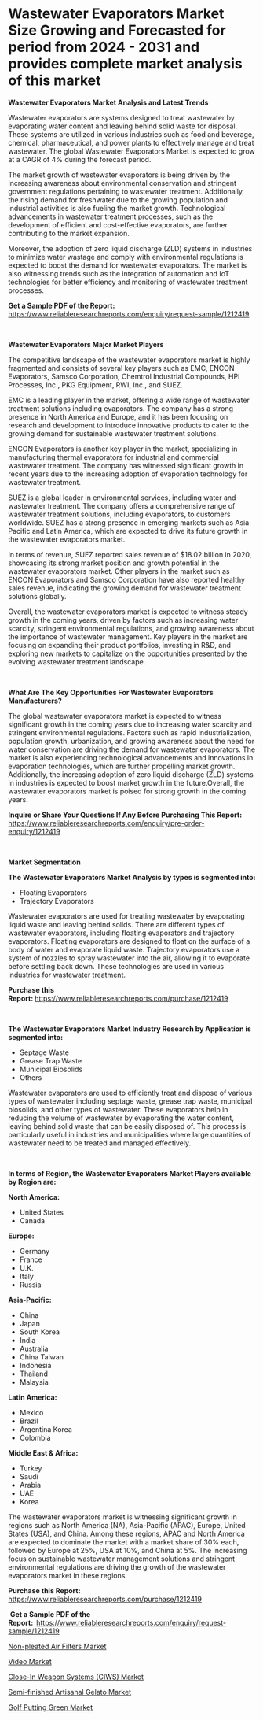 <p><h1>Wastewater Evaporators Market Size Growing and Forecasted for period from 2024 - 2031 and provides complete market analysis of this market</h1></p><p><strong>Wastewater Evaporators Market Analysis and Latest Trends</strong></p>
<p><p>Wastewater evaporators are systems designed to treat wastewater by evaporating water content and leaving behind solid waste for disposal. These systems are utilized in various industries such as food and beverage, chemical, pharmaceutical, and power plants to effectively manage and treat wastewater. The global Wastewater Evaporators Market is expected to grow at a CAGR of 4% during the forecast period.</p><p>The market growth of wastewater evaporators is being driven by the increasing awareness about environmental conservation and stringent government regulations pertaining to wastewater treatment. Additionally, the rising demand for freshwater due to the growing population and industrial activities is also fueling the market growth. Technological advancements in wastewater treatment processes, such as the development of efficient and cost-effective evaporators, are further contributing to the market expansion.</p><p>Moreover, the adoption of zero liquid discharge (ZLD) systems in industries to minimize water wastage and comply with environmental regulations is expected to boost the demand for wastewater evaporators. The market is also witnessing trends such as the integration of automation and IoT technologies for better efficiency and monitoring of wastewater treatment processes.</p></p>
<p><strong>Get a Sample PDF of the Report:&nbsp;</strong> <a href="https://www.reliableresearchreports.com/enquiry/request-sample/1212419">https://www.reliableresearchreports.com/enquiry/request-sample/1212419</a></p>
<p>&nbsp;</p>
<p><strong>Wastewater Evaporators Major Market Players</strong></p>
<p><p>The competitive landscape of the wastewater evaporators market is highly fragmented and consists of several key players such as EMC, ENCON Evaporators, Samsco Corporation, Chemtrol Industrial Compounds, HPI Processes, Inc., PKG Equipment, RWI, Inc., and SUEZ. </p><p>EMC is a leading player in the market, offering a wide range of wastewater treatment solutions including evaporators. The company has a strong presence in North America and Europe, and it has been focusing on research and development to introduce innovative products to cater to the growing demand for sustainable wastewater treatment solutions.</p><p>ENCON Evaporators is another key player in the market, specializing in manufacturing thermal evaporators for industrial and commercial wastewater treatment. The company has witnessed significant growth in recent years due to the increasing adoption of evaporation technology for wastewater treatment.</p><p>SUEZ is a global leader in environmental services, including water and wastewater treatment. The company offers a comprehensive range of wastewater treatment solutions, including evaporators, to customers worldwide. SUEZ has a strong presence in emerging markets such as Asia-Pacific and Latin America, which are expected to drive its future growth in the wastewater evaporators market.</p><p>In terms of revenue, SUEZ reported sales revenue of $18.02 billion in 2020, showcasing its strong market position and growth potential in the wastewater evaporators market. Other players in the market such as ENCON Evaporators and Samsco Corporation have also reported healthy sales revenue, indicating the growing demand for wastewater treatment solutions globally. </p><p>Overall, the wastewater evaporators market is expected to witness steady growth in the coming years, driven by factors such as increasing water scarcity, stringent environmental regulations, and growing awareness about the importance of wastewater management. Key players in the market are focusing on expanding their product portfolios, investing in R&D, and exploring new markets to capitalize on the opportunities presented by the evolving wastewater treatment landscape.</p></p>
<p>&nbsp;</p>
<p><strong>What Are The Key Opportunities For Wastewater Evaporators Manufacturers?</strong></p>
<p><p>The global wastewater evaporators market is expected to witness significant growth in the coming years due to increasing water scarcity and stringent environmental regulations. Factors such as rapid industrialization, population growth, urbanization, and growing awareness about the need for water conservation are driving the demand for wastewater evaporators. The market is also experiencing technological advancements and innovations in evaporation technologies, which are further propelling market growth. Additionally, the increasing adoption of zero liquid discharge (ZLD) systems in industries is expected to boost market growth in the future.Overall, the wastewater evaporators market is poised for strong growth in the coming years.</p></p>
<p><strong>Inquire or Share Your Questions If Any Before Purchasing This Report:</strong> <a href="https://www.reliableresearchreports.com/enquiry/pre-order-enquiry/1212419">https://www.reliableresearchreports.com/enquiry/pre-order-enquiry/1212419</a></p>
<p>&nbsp;</p>
<p><strong>Market Segmentation</strong></p>
<p><strong>The Wastewater Evaporators Market Analysis by types is segmented into:</strong></p>
<p><ul><li>Floating Evaporators</li><li>Trajectory Evaporators</li></ul></p>
<p><p>Wastewater evaporators are used for treating wastewater by evaporating liquid waste and leaving behind solids. There are different types of wastewater evaporators, including floating evaporators and trajectory evaporators. Floating evaporators are designed to float on the surface of a body of water and evaporate liquid waste. Trajectory evaporators use a system of nozzles to spray wastewater into the air, allowing it to evaporate before settling back down. These technologies are used in various industries for wastewater treatment.</p></p>
<p><strong>Purchase this Report:&nbsp;</strong><a href="https://www.reliableresearchreports.com/purchase/1212419">https://www.reliableresearchreports.com/purchase/1212419</a></p>
<p>&nbsp;</p>
<p><strong>The Wastewater Evaporators Market Industry Research by Application is segmented into:</strong></p>
<p><ul><li>Septage Waste</li><li>Grease Trap Waste</li><li>Municipal Biosolids</li><li>Others</li></ul></p>
<p><p>Wastewater evaporators are used to efficiently treat and dispose of various types of wastewater including septage waste, grease trap waste, municipal biosolids, and other types of wastewater. These evaporators help in reducing the volume of wastewater by evaporating the water content, leaving behind solid waste that can be easily disposed of. This process is particularly useful in industries and municipalities where large quantities of wastewater need to be treated and managed effectively.</p></p>
<p>&nbsp;</p>
<p><strong>In terms of Region, the Wastewater Evaporators Market Players available by Region are:</strong></p>
<p>
    <p> <strong> North America: </strong>
        <ul>
            <li>United States</li>
            <li>Canada</li>
        </ul>
        </p> 
    <p> <strong> Europe: </strong>
        <ul>
            <li>Germany</li>
            <li>France</li>
            <li>U.K.</li>
            <li>Italy</li>
            <li>Russia</li>
        </ul>
        </p> 
    <p> <strong> Asia-Pacific: </strong>
        <ul>
            <li>China</li>
            <li>Japan</li>
            <li>South Korea</li>
            <li>India</li>
            <li>Australia</li>
            <li>China Taiwan</li>
            <li>Indonesia</li>
            <li>Thailand</li>
            <li>Malaysia</li>
        </ul>
        </p> 
    <p> <strong> Latin America: </strong>
        <ul>
            <li>Mexico</li>
            <li>Brazil</li>
            <li>Argentina Korea</li>
            <li>Colombia</li>
        </ul>
        </p> 
    <p> <strong> Middle East & Africa: </strong>
        <ul>
            <li>Turkey</li>
            <li>Saudi</li>
            <li>Arabia</li>
            <li>UAE</li>
            <li>Korea</li>
        </ul>
    </p>
    </p>
<p><p>The wastewater evaporators market is witnessing significant growth in regions such as North America (NA), Asia-Pacific (APAC), Europe, United States (USA), and China. Among these regions, APAC and North America are expected to dominate the market with a market share of 30% each, followed by Europe at 25%, USA at 10%, and China at 5%. The increasing focus on sustainable wastewater management solutions and stringent environmental regulations are driving the growth of the wastewater evaporators market in these regions.</p></p>
<p><strong>Purchase this Report: </strong><a href="https://www.reliableresearchreports.com/purchase/1212419">https://www.reliableresearchreports.com/purchase/1212419</a></p>
<p>&nbsp;<strong>Get a Sample PDF of the Report:&nbsp;&nbsp;</strong><a href="https://www.reliableresearchreports.com/enquiry/request-sample/1212419">https://www.reliableresearchreports.com/enquiry/request-sample/1212419</a></p>
<p><strong></strong></p>
<p><p><a href="https://github.com/gulaimolin/Market-Research-Report-List-3/blob/main/non-pleated-air-filters-market.md">Non-pleated Air Filters Market</a></p><p><a href="https://github.com/edytherolanlouisejk1miz0wig/Market-Research-Report-List-1/blob/main/video-market.md">Video Market</a></p><p><a href="https://github.com/peachesmcdowel1/Market-Research-Report-List-1/blob/main/close-in-weapon-systems-ciws-market.md">Close-In Weapon Systems (CIWS) Market</a></p><p><a href="https://github.com/RoccoManning/Market-Research-Report-List-3/blob/main/semi-finished-artisanal-gelato-market.md">Semi-finished Artisanal Gelato Market</a></p><p><a href="https://github.com/mauripalmi/Market-Research-Report-List-2/blob/main/golf-putting-green-market.md">Golf Putting Green Market</a></p></p>